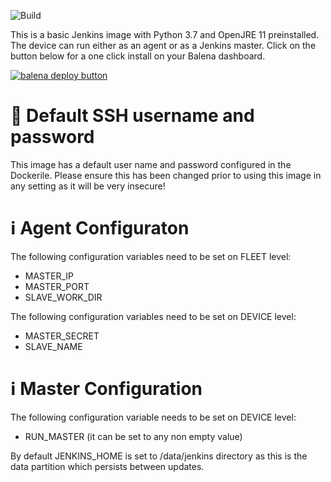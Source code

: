 ![Build](https://github.com/kwmlodozeniec/balena-jenkins/workflows/.github/workflows/dockerimage.yml/badge.svg)

This is a basic Jenkins image with Python 3.7 and OpenJRE 11 preinstalled.
The device can run either as an agent or as a Jenkins master.
Click on the button below for a one click install on your Balena dashboard.

[![balena deploy button](https://www.balena.io/deploy.png)](https://dashboard.balena-cloud.com/deploy?repoUrl=https://github.com/kwmlodozeniec/balena-jenkins)
# 🚨 Default SSH username and password
This image has a default user name and password configured in the Dockerile. Please ensure this has been changed prior to using this image in any setting as it will be very insecure!

# ℹ️ Agent Configuraton
The following configuration variables need to be set on FLEET level:
* MASTER_IP
* MASTER_PORT
* SLAVE_WORK_DIR

The following configuration variables need to be set on DEVICE level:
* MASTER_SECRET
* SLAVE_NAME

# ℹ️ Master Configuration
The following configuration variable needs to be set on DEVICE level:
* RUN_MASTER (it can be set to any non empty value)

By default JENKINS_HOME is set to /data/jenkins directory as this is the data partition which persists between updates.
